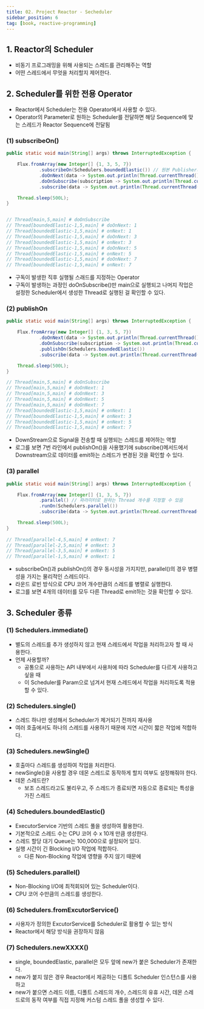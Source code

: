 ```yaml
---
title: 02. Project Reactor - Secheduler
sidebar_position: 6
tag: [book, reactive-programming]
---
```

## 1. Reactor의 Scheduler
- 비동기 프로그래밍을 위해 사용되는 스레드를 관리해주는 역할
- 어떤 스레드에서 무엇을 처리할지 제어한다.

## 2. Scheduler를 위한 전용 Operator
- Reactor에서 Scheduler는 전용 Operator에서 사용할 수 있다.
- Operator의 Parameter로 원하는 Scheduler를 전달하면 해당 Sequence에 맞는 스레드가 Reactor Sequence에 전달됨

### (1) subscribeOn()
```java
public static void main(String[] args) throws InterruptedException {

    Flux.fromArray(new Integer[] {1, 3, 5, 7})
            .subscribeOn(Schedulers.boundedElastic()) // 원본 Publisher의 동작을 처리하기 위한 스레드를 할당.
            .doOnNext(data -> System.out.println(Thread.currentThread() + " # doOnNext: " + data))
            .doOnSubscribe(subscription -> System.out.println(Thread.currentThread() + " # doOnSubscribe"))
            .subscribe(data -> System.out.println(Thread.currentThread() + " # onNext: " + data));

    Thread.sleep(500L);
}


// Thread[main,5,main] # doOnSubscribe
// Thread[boundedElastic-1,5,main] # doOnNext: 1
// Thread[boundedElastic-1,5,main] # onNext: 1
// Thread[boundedElastic-1,5,main] # doOnNext: 3
// Thread[boundedElastic-1,5,main] # onNext: 3
// Thread[boundedElastic-1,5,main] # doOnNext: 5
// Thread[boundedElastic-1,5,main] # onNext: 5
// Thread[boundedElastic-1,5,main] # doOnNext: 7
// Thread[boundedElastic-1,5,main] # onNext: 7
```
- 구독이 발생한 직후 실행될 스래드를 지정하는 Operator
- 구독이 발생하는 과정인 doOnSubscribe()만 main으로 실행되고 나머지 작업은 설정한 Scheduler에서 생성한 Thread로 실행된 걸 확인할 수 있다.

### (2) publishOn
```java
public static void main(String[] args) throws InterruptedException {

    Flux.fromArray(new Integer[] {1, 3, 5, 7})
            .doOnNext(data -> System.out.println(Thread.currentThread() + " # doOnNext: " + data))
            .doOnSubscribe(subscription -> System.out.println(Thread.currentThread() + " # doOnSubscribe"))
            .publishOn(Schedulers.boundedElastic())
            .subscribe(data -> System.out.println(Thread.currentThread() + " # onNext: " + data));

    Thread.sleep(500L);
}

// Thread[main,5,main] # doOnSubscribe
// Thread[main,5,main] # doOnNext: 1
// Thread[main,5,main] # doOnNext: 3
// Thread[main,5,main] # doOnNext: 5
// Thread[main,5,main] # doOnNext: 7
// Thread[boundedElastic-1,5,main] # onNext: 1
// Thread[boundedElastic-1,5,main] # onNext: 3
// Thread[boundedElastic-1,5,main] # onNext: 5
// Thread[boundedElastic-1,5,main] # onNext: 7
```
- DownStream으로 Signal을 전송할 때 실행되는 스레드를 제어하는 역할
- 로그를 보면 7번 라인에서 publishOn()을 사용했기에 subscribe()메서드에서 Downstream으로 데이터를 emit하는 스레드가 변경된 것을 확인할 수 있다.


### (3) parallel
```java
public static void main(String[] args) throws InterruptedException {

    Flux.fromArray(new Integer[] {1, 3, 5, 7})
            .parallel() // 파라미터로 원하는 Thread 개수를 지정할 수 있음
            .runOn(Schedulers.parallel())
            .subscribe(data -> System.out.println(Thread.currentThread() + " # onNext: "+data));

    Thread.sleep(500L);
}
    
// Thread[parallel-4,5,main] # onNext: 7
// Thread[parallel-2,5,main] # onNext: 3
// Thread[parallel-3,5,main] # onNext: 5
// Thread[parallel-1,5,main] # onNext: 1
```
- subscribeOn()과 publishOn()의 경우 동시성을 가지지만, parallel()의 경우 병렬성을 가지는 물리적인 스레드이다.
- 라운드 로빈 방식으로 CPU 코어 개수만큼의 스레드를 병렬로 실행한다.
- 로그를 보면 4개의 데이터를 모두 다른 Thread로 emit하는 것을 확인할 수 있다.


## 3. Scheduler 종류
### (1) Schedulers.immediate()
- 별도의 스레드를 추가 생성하지 않고 현재 스레드에서 작업을 처리하고자 할 때 사용한다.
- 언제 사용할까?
  - 공통으로 사용하는 API 내부에서 사용처에 따라 Scheduler를 다르게 사용하고 싶을 때 
  - 이 Scheduler를 Param으로 넘겨서 현재 스레드에서 작업을 처리하도록 적용할 수 있다.

### (2) Schedulers.single()
- 스레드 하나만 생성해서 Scheduler가 제거되기 전까지 재사용
- 여러 호출에서도 하나의 스레드를 사용하기 때문에 지연 시간이 짧은 작업에 적합하다.
### (3) Schedulers.newSingle()
- 호출마다 스레드를 생성하여 작업을 처리한다.
- newSingle()을 사용할 경우 데몬 스레드로 동작하게 할지 여부도 설정해줘야 한다.
- 데몬 스레드란?
  - 보조 스레드라고도 불리우고, 주 스레드가 종료되면 자동으로 종료되는 특성을 가진 스레드

### (4) Schedulers.boundedElastic()
- ExecutorService 기반의 스레드 풀을 생성하여 활용한다.
- 기본적으로 스레드 수는 CPU 코어 수 x 10개 만큼 생성한다.
- 스레드 할당 대기 Queue는 100,000으로 설정되어 있다.
- 실행 시간이 긴 Blocking I/O 작업에 적합하다.
  - 다른 Non-Blocking 작업에 영향을 주지 않기 때문에

### (5) Schedulers.parallel()
- Non-Blocking I/O에 최적회되어 있는 Scheduler이다.
- CPU 코어 수만큼의 스레드를 생성한다.

### (6) Schedulers.fromExcutorService()
- 사용자가 정의한 ExcutorService를 Scheduler로 활용할 수 있는 방식
- Reactor에서 해당 방식을 권장하지 않음

### (7) Schedulers.newXXXX()
- single, boundedElastic, parallel은 모두 앞에 new가 붙은 Scheduler가 존재한다.
- new가 붙지 않은 경우 Reactor에서 제공하는 디폴트 Scheduler 인스턴스를 사용하고
- new가 붙으면 스레드 이름, 디폴트 스레드의 개수, 스레드의 유휴 시간, 데몬 스레드로의 동작 여부를 직접 지정해 커스텀 스레드 풀을 생성할 수 있다.
